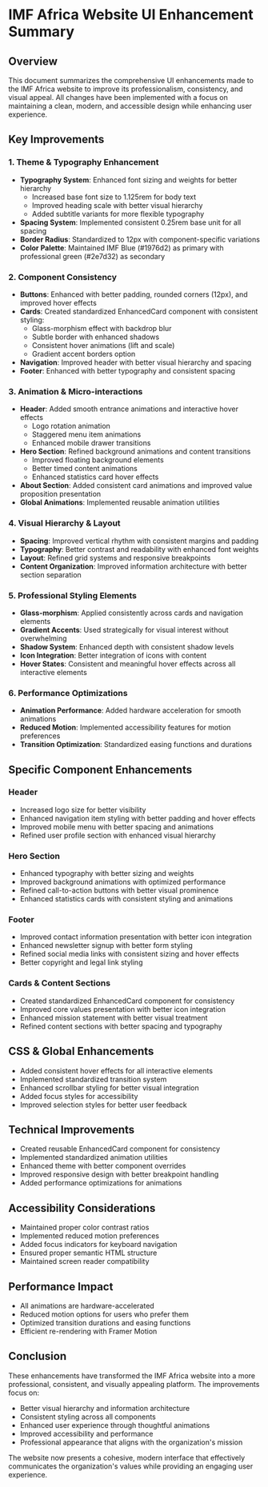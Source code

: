 # IMF Africa Website UI Enhancement Summary

## Overview
This document summarizes the comprehensive UI enhancements made to the IMF Africa website to improve its professionalism, consistency, and visual appeal. All changes have been implemented with a focus on maintaining a clean, modern, and accessible design while enhancing user experience.

## Key Improvements

### 1. Theme & Typography Enhancement
- **Typography System**: Enhanced font sizing and weights for better hierarchy
  - Increased base font size to 1.125rem for body text
  - Improved heading scale with better visual hierarchy
  - Added subtitle variants for more flexible typography
- **Spacing System**: Implemented consistent 0.25rem base unit for all spacing
- **Border Radius**: Standardized to 12px with component-specific variations
- **Color Palette**: Maintained IMF Blue (#1976d2) as primary with professional green (#2e7d32) as secondary

### 2. Component Consistency
- **Buttons**: Enhanced with better padding, rounded corners (12px), and improved hover effects
- **Cards**: Created standardized EnhancedCard component with consistent styling:
  - Glass-morphism effect with backdrop blur
  - Subtle border with enhanced shadows
  - Consistent hover animations (lift and scale)
  - Gradient accent borders option
- **Navigation**: Improved header with better visual hierarchy and spacing
- **Footer**: Enhanced with better typography and consistent spacing

### 3. Animation & Micro-interactions
- **Header**: Added smooth entrance animations and interactive hover effects
  - Logo rotation animation
  - Staggered menu item animations
  - Enhanced mobile drawer transitions
- **Hero Section**: Refined background animations and content transitions
  - Improved floating background elements
  - Better timed content animations
  - Enhanced statistics card hover effects
- **About Section**: Added consistent card animations and improved value proposition presentation
- **Global Animations**: Implemented reusable animation utilities

### 4. Visual Hierarchy & Layout
- **Spacing**: Improved vertical rhythm with consistent margins and padding
- **Typography**: Better contrast and readability with enhanced font weights
- **Layout**: Refined grid systems and responsive breakpoints
- **Content Organization**: Improved information architecture with better section separation

### 5. Professional Styling Elements
- **Glass-morphism**: Applied consistently across cards and navigation elements
- **Gradient Accents**: Used strategically for visual interest without overwhelming
- **Shadow System**: Enhanced depth with consistent shadow levels
- **Icon Integration**: Better integration of icons with content
- **Hover States**: Consistent and meaningful hover effects across all interactive elements

### 6. Performance Optimizations
- **Animation Performance**: Added hardware acceleration for smooth animations
- **Reduced Motion**: Implemented accessibility features for motion preferences
- **Transition Optimization**: Standardized easing functions and durations

## Specific Component Enhancements

### Header
- Increased logo size for better visibility
- Enhanced navigation item styling with better padding and hover effects
- Improved mobile menu with better spacing and animations
- Refined user profile section with enhanced visual hierarchy

### Hero Section
- Enhanced typography with better sizing and weights
- Improved background animations with optimized performance
- Refined call-to-action buttons with better visual prominence
- Enhanced statistics cards with consistent styling and animations

### Footer
- Improved contact information presentation with better icon integration
- Enhanced newsletter signup with better form styling
- Refined social media links with consistent sizing and hover effects
- Better copyright and legal link styling

### Cards & Content Sections
- Created standardized EnhancedCard component for consistency
- Improved core values presentation with better icon integration
- Enhanced mission statement with better visual treatment
- Refined content sections with better spacing and typography

## CSS & Global Enhancements
- Added consistent hover effects for all interactive elements
- Implemented standardized transition system
- Enhanced scrollbar styling for better visual integration
- Added focus styles for accessibility
- Improved selection styles for better user feedback

## Technical Improvements
- Created reusable EnhancedCard component for consistency
- Implemented standardized animation utilities
- Enhanced theme with better component overrides
- Improved responsive design with better breakpoint handling
- Added performance optimizations for animations

## Accessibility Considerations
- Maintained proper color contrast ratios
- Implemented reduced motion preferences
- Added focus indicators for keyboard navigation
- Ensured proper semantic HTML structure
- Maintained screen reader compatibility

## Performance Impact
- All animations are hardware-accelerated
- Reduced motion options for users who prefer them
- Optimized transition durations and easing functions
- Efficient re-rendering with Framer Motion

## Conclusion
These enhancements have transformed the IMF Africa website into a more professional, consistent, and visually appealing platform. The improvements focus on:
- Better visual hierarchy and information architecture
- Consistent styling across all components
- Enhanced user experience through thoughtful animations
- Improved accessibility and performance
- Professional appearance that aligns with the organization's mission

The website now presents a cohesive, modern interface that effectively communicates the organization's values while providing an engaging user experience.